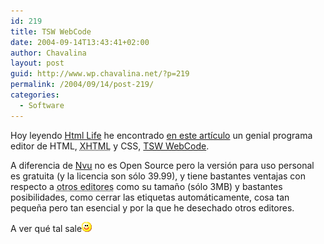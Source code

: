 ```yaml
---
id: 219
title: TSW WebCode
date: 2004-09-14T13:43:41+02:00
author: Chavalina
layout: post
guid: http://www.wp.chavalina.net/?p=219
permalink: /2004/09/14/post-219/
categories:
  - Software
---
```

Hoy leyendo <a href="http://www.htmllife.com/" target="_blank">Html Life</a> he encontrado <a href="http://www.htmllife.com/archivos/tsw_web_coder/" target="_blank">en este artículo</a> un genial programa editor de HTML, <acronym title="eXtended HyperText Markup Language">XHTML</acronym> y CSS, <a href="http://www.pro.tsware.net/" target="_blank">TSW WebCode</a>.

A diferencia de <a href="http://www.chavalina.net/comentar.php?idpost=184&#038;q=nvu" target="_blank">Nvu</a> no es Open Source pero la versión para uso personal es gratuita (y la licencia son sólo 39.99), y tiene bastantes ventajas con respecto a <acronym title="Dreamweaver o el Block de notas">otros editores</acronym> como su tama&ntilde;o (sólo 3MB) y bastantes posibilidades, como cerrar las etiquetas automáticamente, cosa tan peque&ntilde;a pero tan esencial y por la que he desechado otros editores.

A ver qué tal sale![emo](/imagenes/emoticonos/sonrisa.gif)